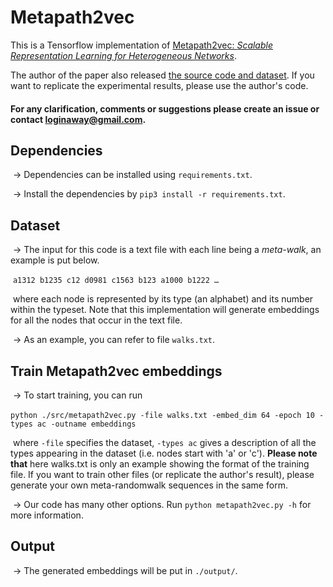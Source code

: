 # Metapath2vec




This is a Tensorflow implementation of [Metapath2vec: *Scalable Representation Learning for Heterogeneous Networks*](https://www3.nd.edu/%7Edial/publications/dong2017metapath2vec.pdf).     

The author of the paper also released [the source code and dataset](https://ericdongyx.github.io/metapath2vec/m2v.html). If you want to replicate the experimental results, please use the author's code.    



#### For any clarification, comments or suggestions please create an issue or contact loginaway@gmail.com.

## Dependencies

​	-> Dependencies can be installed using `requirements.txt`.

​	-> Install the dependencies by `pip3 install -r requirements.txt`.

## Dataset

​	-> The input for this code is a text file with each line being a *meta-walk*, an example is put below.

​	`a1312 b1235 c12 d0981 c1563 b123 a1000 b1222 …`

​	where each node is represented by its type (an alphabet) and its number within the typeset. Note that this implementation will generate embeddings for all the nodes that occur in the text file.

​	-> As an example, you can refer to file `walks.txt`.

## Train Metapath2vec embeddings

​	-> To start training, you can run

​	`python ./src/metapath2vec.py -file walks.txt -embed_dim 64 -epoch 10 -types ac -outname embeddings`

​	where `-file` specifies the dataset, `-types ac` gives a description of all the types appearing in the dataset (i.e. nodes start with 'a' or 'c'). 
**Please note that** here walks.txt is only an example showing the format of the training file. If you want to train other files (or replicate the author's result), please generate your own meta-randomwalk sequences in the same form.

​	-> Our code has many other options. Run `python metapath2vec.py -h` for more information.

## Output

​	-> The generated embeddings will be put in `./output/`. 



